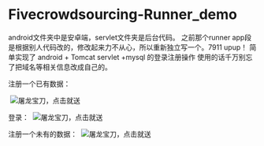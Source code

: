 ﻿
# Fivecrowdsourcing-Runner_demo
android文件夹中是安卓端，servlet文件夹是后台代码。
之前那个runner app段是根据别人代码改的，修改起来力不从心，所以重新独立写一个。7911 upup！
简单实现了 android + Tomcat servlet +mysql 的登录注册操作
使用的话千万别忘了把域名等相关信息改成自己的。

注册一个已有数据：

 ![屠龙宝刀，点击就送](https://github.com/wangchenhao006/Fivecrowdsourcing-Runner_demo/raw/master/Screenshots/1.png)

登录：
 ![屠龙宝刀，点击就送](https://github.com/wangchenhao006/Fivecrowdsourcing-Runner_demo/raw/master/Screenshots/2.png)

注册一个未有的数据：
 ![屠龙宝刀，点击就送](https://github.com/wangchenhao006/Fivecrowdsourcing-Runner_demo/raw/master/Screenshots/3.png)

